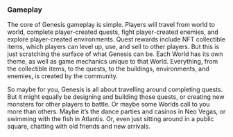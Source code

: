 <h3>Gameplay</h3>
<p>The core of Genesis gameplay is simple. Players will travel from world to world, complete player-created quests, fight player-created enemies, and explore player-created environments. Quest rewards include NFT collectible items, which players can level up, use, and sell to other players. But this is just scratching the surface of what Genesis can be. Each World has its own theme, as well as game mechanics unique to that World. Everything, from the collectible items, to the quests, to the buildings, environments, and enemies, is created by the community.</p>
<p>So maybe for you, Genesis is all about travelling around completing quests. But it might equally be designing and building those quests, or creating new monsters for other players to battle. Or maybe some Worlds call to you more than others. Maybe it’s the dance parties and casinos in Neo Vegas, or swimming with the fish in Atlantis. Or, even just sitting around in a public square, chatting with old friends and new arrivals.</p>
